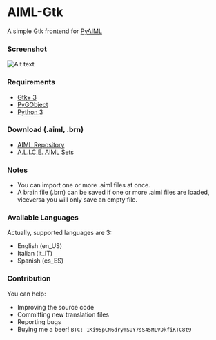 # AIML-Gtk
A simple Gtk frontend for [PyAIML](https://github.com/creatorrr/pyAIML)

### Screenshot

![Alt text](http://arbornet.org/~sidus/images/gscreenshot_2017-03-30-194837.png "AIML-Gtk on Arch Linux")

### Requirements

* [Gtk+ 3](https://www.gtk.org/)
* [PyGObject](https://wiki.gnome.org/Projects/PyGObject)
* [Python 3](https://www.python.org/)

### Download (.aiml, .brn)

* [AIML Repository](https://github.com/sidus-dev/aiml-repository)
* [A.L.I.C.E. AIML Sets](http://www.alicebot.org/downloads/sets.html)

### Notes

* You can import one or more .aiml files at once.
* A brain file (.brn) can be saved if one or more .aiml files are loaded, viceversa you will only save an empty file.

### Available Languages

Actually, supported languages are 3:

* English (en_US)
* Italian (it_IT)
* Spanish (es_ES)

### Contribution

You can help:

* Improving the source code
* Committing new translation files
* Reporting bugs
* Buying me a beer! `BTC: 1Ki95pCN6drymSUY7sS45MLVDkfiKTC8t9`
